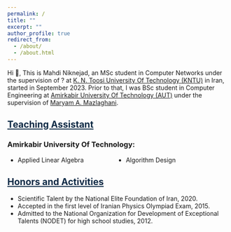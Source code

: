 ```yaml
---
permalink: /
title: ""
excerpt: ""
author_profile: true
redirect_from: 
  - /about/
  - /about.html
---
```


<style>
.farsi{ font-family:PERSWEB; font-weight: bold; font-size:11pt;}
.header-color {color:#0f2b46;}
.twocol{ columns: 2}
</style>

Hi 👋, This is Mahdi Niknejad, an MSc student in Computer Networks under the supervision of ? at [K. N. Toosi University Of Technology (KNTU)](https://en.kntu.ac.ir/) in Iran, started in September 2023. Prior to that, I was BSc student in Computer Engineering at [Amirkabir University Of Technology (AUT)](https://aut.ac.ir/en) under the supervision of [Maryam A. Mazlaghani](https://aut.ac.ir/cv/2296/MARYAM%20AMIR%20MAZLAGHANI).



<a href="/teaching"  class='header-color'>Teaching Assistant</a>
----
### Amirkabir University Of Technology: 
<ul class='twocol' markdown='1'>
<li> Applied Linear Algebra </li>
<li> Algorithm Design </li>
</ul>




<a href="/honors" class='header-color'>Honors and Activities</a>
----
- Scientific Talent by the National Elite Foundation of Iran, 2020.
- Accepted in the first level of Iranian Physics Olympiad Exam, 2015.
- Admitted to the National Organization for Development of Exceptional Talents (NODET) for high school studies, 2012.



